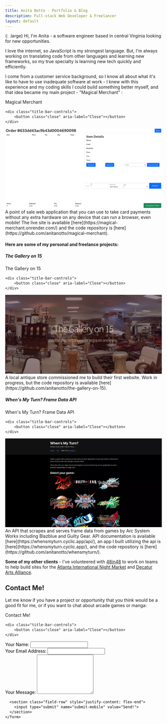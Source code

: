 ```yaml
---
title: Anita Notto - Portfolio & Blog
description: Full-stack Web Developer & Freelancer
layout: default
---
```

<!-- <div class="pfp">
    <img class="pfbg" src="assets/images/pfpr.webp">
</div> -->

{: .large}
Hi, I'm Anita - a software engineer based in central Virginia looking for new opportunities.

I love the internet, so JavaScript is my strongest language. But, I'm always working on translating code from other languages and learning new frameworks, so my true specialty is learning new tech quickly and efficiently.

I come from a customer service background, so I know all about what it's like to have to use inadequate software at work - I knew with this experience and my coding skills I could build something better myself, and that idea became my main project - "Magical Merchant" :

<div class="window">
  <div class="title-bar">
    <div class="title-bar-text">
      Magical Merchant
    </div>

    <div class="title-bar-controls">
        <button class="close" aria-label="Close"></button>
    </div>
  </div>
  <div class="window-body">
<img class="normalImg" alt="Screenshot of Magical Merchant" src="/assets/images/mm.gif">
</div>
</div>
A point of sale web application that you can use to take card payments without any extra hardware on any device that can run a browser, even mobile! The live site is available [here](https://magical-merchant.onrender.com/) and the code repository is [here](https://github.com/anitanotto/magical-merchant).

#### Here are some of my personal and freelance projects:
##### The Gallery on 15
<div class="window">
  <div class="title-bar">
    <div class="title-bar-text">
      The Gallery on 15
    </div>

    <div class="title-bar-controls">
        <button class="close" aria-label="Close"></button>
    </div>
  </div>
  <div class="window-body">
<img class="normalImg" alt="Screenshot of The Gallery on 15's Webpage" src="/assets/images/gallery-on-15.webp">
</div>
</div>
A local antique store commissioned me to build their first website. Work in progress, but the code repository is available [here](https://github.com/anitanotto/the-gallery-on-15).


##### When's My Turn? Frame Data API
<div class="window">
  <div class="title-bar">
    <div class="title-bar-text">
      When's My Turn? Frame Data API
    </div>

    <div class="title-bar-controls">
        <button class="close" aria-label="Close"></button>
    </div>
  </div>
  <div class="window-body">
<img class="normalImg" alt="Screenshot of When's My Turn? Frame Data API App" src="/assets/images/wmt.webp">
</div>
</div>
An API that scrapes and serves frame data from games by Arc System Works including Blazblue and Guilty Gear. API documentation is available [here](https://whensmyturn.cyclic.app/api/), an app I built utilizing the api is [here](https://whensmyturn.cyclic.app/), and the code repository is [here](https://github.com/anitanotto/whensmyturn/).

**Some of my other clients** - I've volunteered with [48in48](https://48in48.org/) to work on teams to help build sites for the [Atlanta International Night Market](https://atlnightmarket.org/) and [Decatur Arts Alliance](https://decaturartsalliance.org/).

## Contact Me!

Let me know if you have a project or opportunity that you think would be a good fit for me, or if you want to chat about arcade games or manga:

<div id="contactFormMobile" class="window" style="min-width: 222px; position: static;">
  <div class="title-bar">
    <div class="title-bar-text">
      Contact Me!
    </div>

    <div class="title-bar-controls">
        <button class="close" aria-label="Close"></button>
    </div>
  </div>
  <div class="window-body" style="color: black;">
    <form id="cform-mobile" class="contact" name="contact-mobile" method="POST" action="/submit" netlify-honeypot="bot-field-mobile" enctype="application/x-www-form-urlencoded" netlify="">
      <div class="field-row-stacked">
        <label for="text18">Your Name:</label>
        <input required="" name="name-mobile" id="text18" type="text" />
      </div>
      <div class="field-row-stacked">
        <label for="text19">Your Email Address:</label>
        <input required="" name="email-mobile" id="text19" type="email" />
      </div>
      <div class="field-row-stacked">
        <label for="text20">Your Message:</label>
        <textarea required="" name="message-mobile" id="text20" rows="8"></textarea>
        <p style="display:none;"><label>Don't fill this out:<input name="bot-field-mobile"></label></p>
      </div>

      <section class="field-row" style="justify-content: flex-end">
        <input type="submit" name="submit-mobile" value="Send!">
      </section>
    </form>
  </div>
